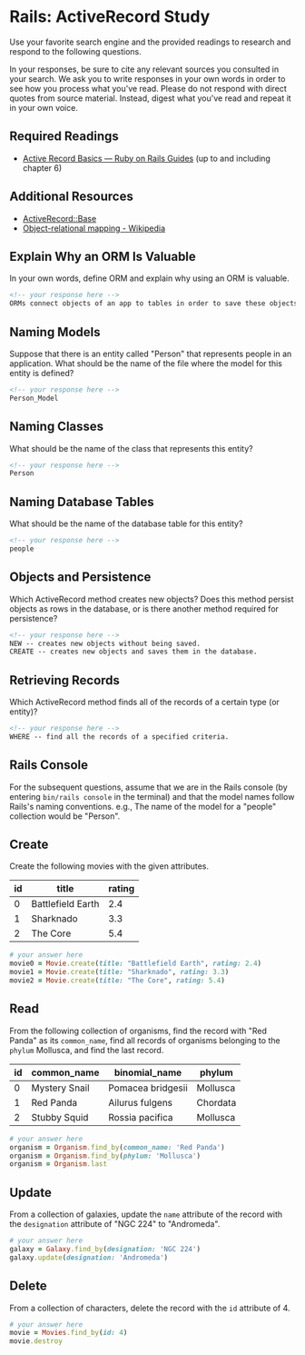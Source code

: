 # Rails: ActiveRecord Study

Use your favorite search engine and the provided readings to research and
respond to the following questions.

In your responses, be sure to cite any relevant sources you consulted in your
search. We ask you to write responses in your own words in order to see how you
process what you've read. Please do not respond with direct quotes from source
material. Instead, digest what you've read and repeat it in your own voice.

## Required Readings

-   [Active Record Basics — Ruby on Rails Guides](http://guides.rubyonrails.org/active_record_basics.html)
    (up to and including chapter 6)

## Additional Resources
-   [ActiveRecord::Base](http://api.rubyonrails.org/classes/ActiveRecord/Base.html)
-   [Object-relational mapping - Wikipedia](https://en.wikipedia.org/wiki/Object-relational_mapping)

## Explain Why an ORM Is Valuable

In your own words, define ORM and explain why using an ORM is valuable.

```md
<!-- your response here -->
ORMs connect objects of an app to tables in order to save these objects in a database without directly writing SQL.
```

## Naming Models

Suppose that there is an entity called "Person" that represents people in an
application. What should be the name of the file where the model for this entity
is defined?

```md
<!-- your response here -->
Person_Model
```

## Naming Classes

What should be the name of the class that represents this entity?

```md
<!-- your response here -->
Person
```

## Naming Database Tables

What should be the name of the database table for this entity?

```md
<!-- your response here -->
people
```

## Objects and Persistence

Which ActiveRecord method creates new objects? Does this method persist objects
as rows in the database, or is there another method required for persistence?

```md
<!-- your response here -->
NEW -- creates new objects without being saved.
CREATE -- creates new objects and saves them in the database.
```

## Retrieving Records

Which ActiveRecord method finds all of the records of a certain type (or
entity)?

```md
<!-- your response here -->
WHERE -- find all the records of a specified criteria.
```

## Rails Console

For the subsequent questions, assume that we are in the Rails console (by
entering `bin/rails console` in the terminal) and that the model names follow
Rails's naming conventions.  e.g., The name of the model for a "people"
collection would be "Person".

## Create

Create the following movies with the given attributes.

| id | title | rating |
| --- | --- | --- |
| 0 | Battlefield Earth | 2.4 |
| 1 | Sharknado | 3.3 |
| 2 | The Core | 5.4 |

```ruby
# your answer here
movie0 = Movie.create(title: "Battlefield Earth", rating: 2.4)
movie1 = Movie.create(title: "Sharknado", rating: 3.3)
movie2 = Movie.create(title: "The Core", rating: 5.4)
```

## Read

From the following collection of organisms, find the record with "Red Panda" as
its `common_name`, find all records of organisms belonging to the `phylum`
Mollusca, and find the last record.

| id | common_name | binomial_name | phylum |
| --- | --- | --- | --- |
| 0 | Mystery Snail | Pomacea bridgesii | Mollusca |
| 1 | Red Panda | Ailurus fulgens | Chordata |
| 2 | Stubby Squid | Rossia pacifica | Mollusca |

```ruby
# your answer here
organism = Organism.find_by(common_name: 'Red Panda')
organism = Organism.find_by(phylum: 'Mollusca')
organism = Organism.last
```

## Update

From a collection of galaxies, update the `name` attribute of the record with
the `designation` attribute of "NGC 224" to "Andromeda".

```ruby
# your answer here
galaxy = Galaxy.find_by(designation: 'NGC 224')
galaxy.update(designation: 'Andromeda')
```

## Delete

From a collection of characters, delete the record with the `id` attribute of 4.

```ruby
# your answer here
movie = Movies.find_by(id: 4)
movie.destroy
```
